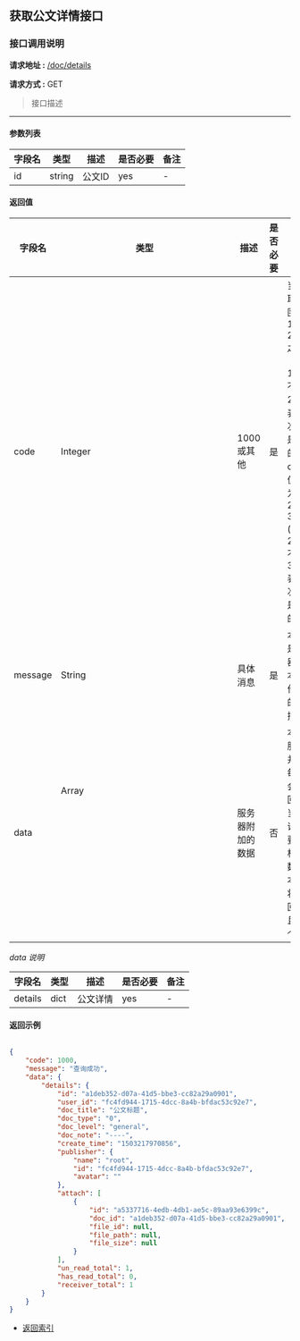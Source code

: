 ## 获取公文详情接口

### 接口调用说明

__请求地址 :__ [/doc/details](#)

__请求方式 :__ GET

> 接口描述

--------------------------------------

#### 参数列表

|字段名|类型|描述|是否必要|备注|
|-|-|-|-|-|
|id|string|公文ID|yes|-|


#### 返回值

|字段名|类型|描述|是否必要|备注|
|-|-|-|-|-|
|code|Integer|1000 或其他|是|当code取值范围为 1000 - 2000 之间时（包含1000, 不包含2000）表示此次操作是成功的。当code取值范围为 2000 - 3000 (包含2000, 不包含3000)表示此次操作是失败的|
|message|String|具体消息|是|本字段是服务器对于本次操作结果的消息描述|
|data|Array<Object>|服务器附加的数据|否|本字段服务器并不是每次都会返回，大当每次请求需要返回相应的数据时本字段将会返回，并且是一个数组|

_data 说明_

|字段名|类型|描述|是否必要|备注|
|-|-|-|-|-|
|details|dict|公文详情|yes|-|


#### 返回示例

```json

{
    "code": 1000,
    "message": "查询成功",
    "data": {
        "details": {
            "id": "a1deb352-d07a-41d5-bbe3-cc82a29a0901",
            "user_id": "fc4fd944-1715-4dcc-8a4b-bfdac53c92e7",
            "doc_title": "公文标题",
            "doc_type": "0",
            "doc_level": "general",
            "doc_note": "----",
            "create_time": "1503217970856",
            "publisher": {
                "name": "root",
                "id": "fc4fd944-1715-4dcc-8a4b-bfdac53c92e7",
                "avatar": ""
            },
            "attach": [
                {
                    "id": "a5337716-4edb-4db1-ae5c-89aa93e6399c",
                    "doc_id": "a1deb352-d07a-41d5-bbe3-cc82a29a0901",
                    "file_id": null,
                    "file_path": null,
                    "file_size": null
                }
            ],
            "un_read_total": 1,
            "has_read_total": 0,
            "receiver_total": 1
        }
    }
}

```

* [返回索引](../readme.md)
